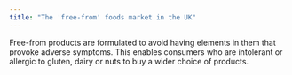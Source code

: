 ```yaml
---
title: "The 'free-from' foods market in the UK"
---
```


Free-from products are formulated to avoid having elements in them that provoke adverse symptoms. This enables consumers who are intolerant or allergic to gluten, dairy or nuts to buy a wider choice of products.

